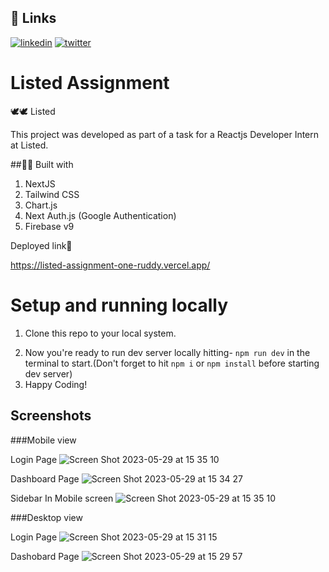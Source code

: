 ## 🔗 Links
[![linkedin](https://img.shields.io/badge/linkedin-0A66C2?style=for-the-badge&logo=linkedin&logoColor=white)](https://www.linkedin.com/in/rafeeqsyedamjad/)
[![twitter](https://img.shields.io/badge/twitter-1DA1F2?style=for-the-badge&logo=twitter&logoColor=white)](https://twitter.com/RafeeqSyedAmjad)


# Listed Assignment
🕊️🕊️ Listed

This project was developed as part of a task for a Reactjs Developer Intern at Listed.

##👨‍💻 Built with

1. NextJS
2. Tailwind CSS
3. Chart.js
4. Next Auth.js (Google Authentication)
5. Firebase v9

Deployed link🚀

https://listed-assignment-one-ruddy.vercel.app/

# Setup and running locally

1. Clone this repo to your local system.
<!-- 2. Add `.env` file at the base level and copy paste below enviroment vairables-
```


``` -->
2. Now you're ready to run dev server locally hitting- `npm run dev` in the terminal to start.(Don't forget to hit `npm i` or `npm install` before starting dev server)
3. Happy Coding!



## Screenshots

###Mobile view

Login Page ![Screen Shot 2023-05-29 at 15 35 10](https://github.com/RafeeqSyedAmjad/ListedAssignment/assets/64955243/4c643954-c5b0-4d22-90e5-416f461dcb9b)


Dashboard Page ![Screen Shot 2023-05-29 at 15 34 27](https://github.com/RafeeqSyedAmjad/ListedAssignment/assets/64955243/e07863ca-40c0-45e8-9750-52018511c5aa)

Sidebar In Mobile screen ![Screen Shot 2023-05-29 at 15 35 10](https://github.com/RafeeqSyedAmjad/ListedAssignment/assets/64955243/4c643954-c5b0-4d22-90e5-416f461dcb9b)

###Desktop view

Login Page ![Screen Shot 2023-05-29 at 15 31 15](https://github.com/RafeeqSyedAmjad/ListedAssignment/assets/64955243/ca1259cf-cabc-4292-9f48-16d4b0a00f93)


Dashobard Page ![Screen Shot 2023-05-29 at 15 29 57](https://github.com/RafeeqSyedAmjad/ListedAssignment/assets/64955243/b84cae76-f3f5-4074-b00b-333d7819f011)


